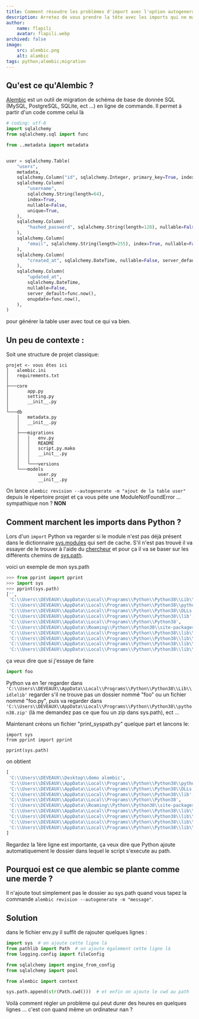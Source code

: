 ```yaml
---
title: Comment résoudre les problèmes d'import avec l'option autogenerate d'Alembic ?
description: Arretez de vous prendre la tête avec les imports qui ne marchent jamais, Alembic est un outil de migration de schéma de base de donnée SQL (MySQL, PostgreSQL, SQLite, ect ...) en ligne de commande.
author:
    name: flapili
    avatar: flapili.webp
archived: false
image:
    src: alembic.png
    alt: alambic
tags: python;alembic;migration
---
```


## Qu'est ce qu'Alembic ?

[Alembic](https://alembic.sqlalchemy.org/en/latest/) est un outil de migration de schéma de base de donnée SQL (MySQL, PostgreSQL, SQLite, ect ...) en ligne de commande.
Il permet à partir d'un code comme celui là

```py
# coding: utf-8
import sqlalchemy
from sqlalchemy.sql import func

from ..metadata import metadata


user = sqlalchemy.Table(
    "users",
    metadata,
    sqlalchemy.Column("id", sqlalchemy.Integer, primary_key=True, index=True,),
    sqlalchemy.Column(
        "username",
        sqlalchemy.String(length=64),
        index=True,
        nullable=False,
        unique=True,
    ),
    sqlalchemy.Column(
        "hashed_password", sqlalchemy.String(length=128), nullable=False,
    ),
    sqlalchemy.Column(
        "email", sqlalchemy.String(length=255), index=True, nullable=False, unique=True,
    ),
    sqlalchemy.Column(
        "created_at", sqlalchemy.DateTime, nullable=False, server_default=func.now(),
    ),
    sqlalchemy.Column(
        "updated_at",
        sqlalchemy.DateTime,
        nullable=False,
        server_default=func.now(),
        onupdate=func.now(),
    ),
)
```

pour générer la table user avec tout ce qui va bien.


## Un peu de contexte :

Soit une structure de projet classique:
```
projet <- vous êtes ici
│   alembic.ini
│   requirements.txt
│
├───core
│       app.py
│       setting.py
│       __init__.py
│
└───db
    │   metadata.py
    │   __init__.py
    │
    ├───migrations
    │   │   env.py
    │   │   README
    │   │   script.py.mako
    │   │   __init__.py
    │   │
    │   └───versions
    └───models
            user.py
            __init__.py
```

On lance `alembic revision --autogenerate -m "ajout de la table user"` depuis le répertoire projet et ça vous pète une ModuleNotFoundError ... sympathique non ? **NON**


## Comment marchent les imports dans Python ?

Lors d'un `import` Python va regarder si le module n'est pas déjà présent dans le dictionnaire [sys.modules](https://docs.python.org/fr/3/library/sys.html#sys.modules) qui sert de cache.
S'il n'est pas trouvé il va essayer de le trouver à l'aide du [chercheur](https://docs.python.org/fr/3/glossary.html#term-finder) et pour ça il va se baser sur les différents chemins de [sys.path](https://docs.python.org/fr/3/library/sys.html).

voici un exemple de mon sys.path
```py
>>> from pprint import pprint
>>> import sys
>>> pprint(sys.path)
['',
 'C:\\Users\\DEVEAUX\\AppData\\Local\\Programs\\Python\\Python38\\Lib\\idlelib',
 'C:\\Users\\DEVEAUX\\AppData\\Local\\Programs\\Python\\Python38\\python38.zip',
 'C:\\Users\\DEVEAUX\\AppData\\Local\\Programs\\Python\\Python38\\DLLs',
 'C:\\Users\\DEVEAUX\\AppData\\Local\\Programs\\Python\\Python38\\lib',
 'C:\\Users\\DEVEAUX\\AppData\\Local\\Programs\\Python\\Python38',
 'C:\\Users\\DEVEAUX\\AppData\\Roaming\\Python\\Python38\\site-packages',
 'C:\\Users\\DEVEAUX\\AppData\\Local\\Programs\\Python\\Python38\\lib\\site-packages',
 'C:\\Users\\DEVEAUX\\AppData\\Local\\Programs\\Python\\Python38\\lib\\site-packages\\win32',
 'C:\\Users\\DEVEAUX\\AppData\\Local\\Programs\\Python\\Python38\\lib\\site-packages\\win32\\lib',
 'C:\\Users\\DEVEAUX\\AppData\\Local\\Programs\\Python\\Python38\\lib\\site-packages\\Pythonwin']
 ```
ça veux dire que si j'essaye de faire
```py
import foo
```
Python va en 1er regarder dans `'C:\\Users\\DEVEAUX\\AppData\\Local\\Programs\\Python\\Python38\\Lib\\idlelib'` regarder s'il ne trouve pas un dossier nommé "foo" ou un fichier nommé "foo.py", puis va regarder dans `'C:\\Users\\DEVEAUX\\AppData\\Local\\Programs\\Python\\Python38\\python38.zip'` (là me demandez pas ce que fou un zip dans sys.path), ect ...


Maintenant créons un fichier "print_syspath.py" quelque part et lancons le:

```py{1-2}[print_syspath.py]
import sys
from pprint import pprint

pprint(sys.path)
```


on obtient
```py
[
 'C:\\Users\\DEVEAUX\\Desktop\\demo alembic',
 'C:\\Users\\DEVEAUX\\AppData\\Local\\Programs\\Python\\Python38\\python38.zip',
 'C:\\Users\\DEVEAUX\\AppData\\Local\\Programs\\Python\\Python38\\DLLs',
 'C:\\Users\\DEVEAUX\\AppData\\Local\\Programs\\Python\\Python38\\lib',
 'C:\\Users\\DEVEAUX\\AppData\\Local\\Programs\\Python\\Python38',
 'C:\\Users\\DEVEAUX\\AppData\\Roaming\\Python\\Python38\\site-packages',
 'C:\\Users\\DEVEAUX\\AppData\\Local\\Programs\\Python\\Python38\\lib\\site-packages',
 'C:\\Users\\DEVEAUX\\AppData\\Local\\Programs\\Python\\Python38\\lib\\site-packages\\win32',
 'C:\\Users\\DEVEAUX\\AppData\\Local\\Programs\\Python\\Python38\\lib\\site-packages\\win32\\lib',
 'C:\\Users\\DEVEAUX\\AppData\\Local\\Programs\\Python\\Python38\\lib\\site-packages\\Pythonwin'
]
 ```

Regardez la 1ère ligne est importante, ça veux dire que Python ajoute automatiquement le dossier dans lequel le script s'execute au path.

## Pourquoi est ce que alembic se plante comme une merde ?

Il n'ajoute tout simplement pas le dossier au sys.path quand vous tapez la commande `alembic revision --autogenerate -m "message"`.

## Solution

dans le fichier env.py il suffit de rajouter quelques lignes :

```py
import sys  # on ajoute cette ligne là
from pathlib import Path  # on ajoute également cette ligne là
from logging.config import fileConfig

from sqlalchemy import engine_from_config
from sqlalchemy import pool

from alembic import context

sys.path.append(str(Path.cwd()))  # et enfin on ajoute le cwd au path
```

Voilà comment régler un problème qui peut durer des heures en quelques lignes ... c'est con quand même un ordinateur nan ?